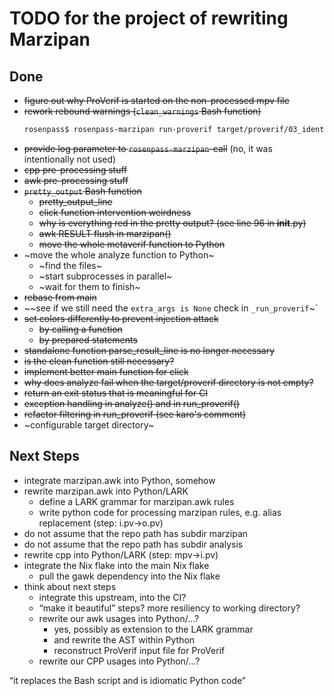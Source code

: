 # TODO for the project of rewriting Marzipan

## Done

* ~~figure out why ProVerif is started on the non-processed mpv file~~
* ~~rework rebound warnings (`clean_warnings` Bash function)~~
  ```bash
  rosenpass$ rosenpass-marzipan run-proverif target/proverif/03_identity_hiding_responder.entry.o.pv target/proverif/03_identity_hiding_responder.entry.log
  ```
* ~~provide log parameter to `rosenpass-marzipan`-call~~ (no, it was intentionally not used)
* ~~cpp pre-processing stuff~~
* ~~awk pre-processing stuff~~
* ~~`pretty_output` Bash function~~
  * ~~pretty_output_line~~
  * ~~click function intervention weirdness~~
  * ~~why is everything red in the pretty output? (see line 96 in __init__.py)~~
  * ~~awk RESULT flush in marzipan()~~
  * ~~move the whole metaverif function to Python~~
* ~move the whole analyze function to Python~
  * ~find the files~
  * ~start subprocesses in parallel~
  * ~wait for them to finish~
* ~~rebase from main~~
* ~~see if we still need the `extra_args is None` check in `_run_proverif`~`
* ~~set colors differently to prevent injection attack~~
  * ~~by calling a function~~
  * ~~by prepared statements~~
* ~~standalone function parse_result_line is no longer necessary~~
* ~~is the clean function still necessary?~~
* ~~implement better main function for click~~
* ~~why does analyze fail when the target/proverif directory is not empty?~~
* ~~return an exit status that is meaningful for CI~~
* ~~exception handling in analyze() and in run_proverif()~~
* ~~refactor filtering in run_proverif (see karo's comment)~~
* ~configurable target directory~

## Next Steps

* integrate marzipan.awk into Python, somehow
* rewrite marzipan.awk into Python/LARK
  * define a LARK grammar for marzipan.awk rules
  * write python code for processing marzipan rules, e.g. alias replacement (step: i.pv->o.pv)
* do not assume that the repo path has subdir marzipan
* do not assume that the repo path has subdir analysis
* rewrite cpp into Python/LARK (step: mpv->i.pv)
* integrate the Nix flake into the main Nix flake
  * pull the gawk dependency into the Nix flake
* think about next steps
  * integrate this upstream, into the CI?
  * “make it beautiful” steps? more resiliency to working directory?
  * rewrite our awk usages into Python/…?
    * yes, possibly as extension to the LARK grammar
    * and rewrite the AST within Python
    * reconstruct ProVerif input file for ProVerif
  * rewrite our CPP usages into Python/…?


“it replaces the Bash script and is idiomatic Python code”
